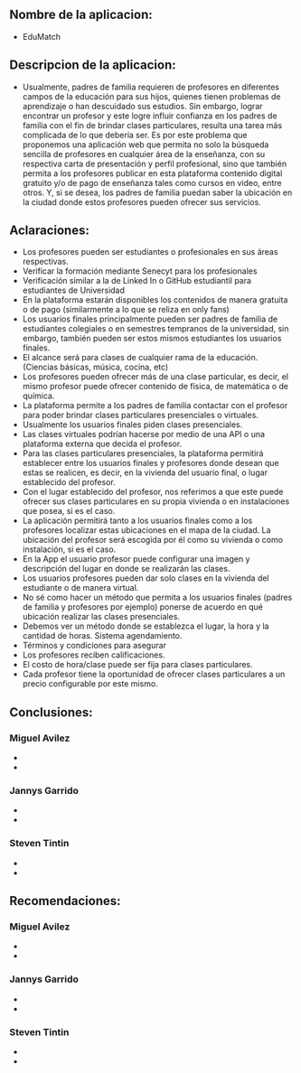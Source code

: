 ## Nombre de la aplicacion: 
- EduMatch
## Descripcion de la aplicacion:
- Usualmente, padres de familia requieren de profesores en diferentes campos de la educación para sus hijos, quienes tienen problemas de aprendizaje o han descuidado sus estudios. Sin embargo, lograr encontrar un profesor y este logre influir confianza en los padres de familia con el fin de brindar clases particulares, resulta una tarea más complicada de lo que debería ser. Es por este problema que proponemos una aplicación web que permita no solo la búsqueda sencilla de profesores en cualquier área de la enseñanza, con su respectiva carta de presentación y perfil profesional, sino que también permita a los profesores publicar en esta plataforma contenido digital gratuito y/o de pago de enseñanza tales como cursos en video, entre otros. Y, si se desea, los padres de familia puedan saber la ubicación en la ciudad donde estos profesores pueden ofrecer sus servicios.
## Aclaraciones:
- Los profesores pueden ser estudiantes o profesionales en sus áreas respectivas.
- Verificar la formación mediante Senecyt para los profesionales
- Verificación similar a la de Linked In o GitHub estudiantil para estudiantes de Universidad
- En la plataforma estarán disponibles los contenidos de manera gratuita o de pago (similarmente a lo que se reliza en only fans)
- Los usuarios finales principalmente pueden ser padres de familia de estudiantes colegiales o en semestres tempranos de la universidad, sin embargo, también pueden ser estos mismos estudiantes los usuarios finales.
- El alcance será para clases de cualquier rama de la educación. (Ciencias básicas, música, cocina, etc)
- Los profesores pueden ofrecer más de una clase particular, es decir, el mismo profesor puede ofrecer contenido de física, de matemática o de química. 
- La plataforma permite a los padres de familia contactar con el profesor para poder brindar clases particulares presenciales o virtuales.
- Usualmente los usuarios finales piden clases presenciales.
- Las clases virtuales podrían hacerse por medio de una API o una plataforma externa que decida el profesor.
- Para las clases particulares presenciales, la plataforma permitirá establecer entre los usuarios finales y profesores donde desean que estas se realicen, es decir, en la vivienda del usuario final, o lugar establecido del profesor.
- Con el lugar establecido del profesor, nos referimos a que este puede ofrecer sus clases particulares en su propia vivienda o en instalaciones que posea, si es el caso.
- La aplicación permitirá tanto a los usuarios finales como a los profesores localizar estas ubicaciones en el mapa de la ciudad. La ubicación del profesor será escogida por él como su vivienda o como instalación, si es el caso.
- En la App el usuario profesor puede configurar una imagen y descripción del lugar en donde se realizarán las clases.
- Los usuarios profesores pueden dar solo clases en la vivienda del estudiante o de manera virtual.
- No sé como hacer un método que permita a los usuarios finales (padres de familia y profesores por ejemplo) ponerse de acuerdo en qué ubicación realizar las clases presenciales.
- Debemos ver un método donde se establezca el lugar, la hora y la cantidad de horas. Sistema agendamiento.
- Términos y condiciones para asegurar 
- Los profesores reciben calificaciones.
- El costo de hora/clase puede ser fija para clases particulares.
- Cada profesor tiene la oportunidad de ofrecer clases particulares a un precio configurable por este mismo.
## Conclusiones:
### Miguel Avilez
-
-
### Jannys Garrido
-
-
### Steven Tintin
-
-
## Recomendaciones:
### Miguel Avilez
-
-
### Jannys Garrido
-
-
### Steven Tintin
-
-

